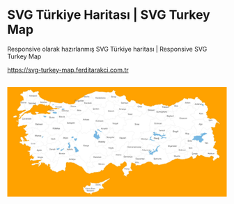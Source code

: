 # SVG Türkiye Haritası | SVG Turkey Map

Responsive olarak hazırlanmış SVG Türkiye haritası | Responsive SVG Turkey Map

https://svg-turkey-map.ferditarakci.com.tr

<br />

<img alt="SVG Türkiye Haritası | SVG Turkey Map" src="assets/images/svg-turkey-map.jpg" />